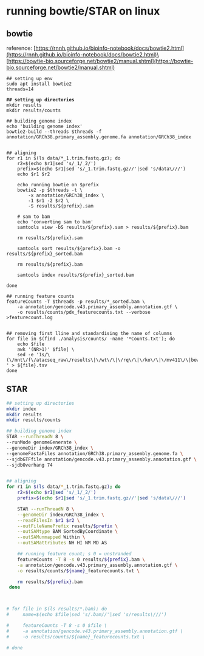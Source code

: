 # running bowtie/STAR on linux

## bowtie

reference: [https://rnnh.github.io/bioinfo-notebook/docs/bowtie2.html](https://rnnh.github.io/bioinfo-notebook/docs/bowtie2.html)\
[https://bowtie-bio.sourceforge.net/bowtie2/manual.shtml](https://bowtie-bio.sourceforge.net/bowtie2/manual.shtml)

<pre class="language-sh"><code class="lang-sh">## setting up env
sudo apt install bowtie2
threads=14

<strong>## setting up directories
</strong>mkdir results
mkdir results/counts

## building genome index
echo 'building genome index'
bowtie2-build --threads $threads -f annotation/GRCh38.primary_assembly.genome.fa annotation/GRCh38_index


## aligning
for r1 in $(ls data/*_1.trim.fastq.gz); do
    r2=$(echo $r1|sed 's/_1/_2/')
    prefix=$(echo $r1|sed 's/_1.trim.fastq.gz//'|sed 's/data\///')
    echo $r1 $r2

    echo running bowtie on $prefix
    bowtie2 -p $threads -t \
        -x annotation/GRCh38_index \
        -1 $r1 -2 $r2 \
        -S results/${prefix}.sam

    # sam to bam
    echo 'converting sam to bam'
    samtools view -bS results/${prefix}.sam > results/${prefix}.bam

    rm results/${prefix}.sam

    samtools sort results/${prefix}.bam -o results/${prefix}_sorted.bam

    rm results/${prefix}.bam

    samtools index results/${prefix}_sorted.bam

done

## running feature counts
featureCounts -T $threads -p results/*_sorted.bam \
    -a annotation/gencode.v43.primary_assembly.annotation.gtf \
    -o results/counts/pdx_featurecounts.txt --verbose >featurecount.log


## removing first lline and standardising the name of columns 
for file in $(find ./analysis/counts/ -name '*Counts.txt'); do 
    echo $file
    awk '(NR>1)' $file| \
    sed -e '1s/\(\/mnt\/f\/atacseq_raw\/results\|\/wt\/\|\/rq\/\|\/ko\/\|\/mv411\/\|bowtie2\/merged_library\/\|.mLb.clN.sorted.bam\)//g
' > ${file}.tsv
done
</code></pre>

## STAR

```sh
## setting up directories
mkdir index
mkdir results
mkdir results/counts

## building genome index
STAR --runThreadN 8 \
--runMode genomeGenerate \
--genomeDir index/GRCh38_index \
--genomeFastaFiles annotation/GRCh38.primary_assembly.genome.fa \
--sjdbGTFfile annotation/gencode.v43.primary_assembly.annotation.gtf \
--sjdbOverhang 74


## aligning
for r1 in $(ls data/*_1.trim.fastq.gz); do
    r2=$(echo $r1|sed 's/_1/_2/')  
    prefix=$(echo $r1|sed 's/_1.trim.fastq.gz//'|sed 's/data\///') 

    STAR --runThreadN 8 \
    --genomeDir index/GRCh38_index \
    --readFilesIn $r1 $r2 \
    --outFileNamePrefix results/$prefix \
    --outSAMtype BAM SortedByCoordinate \
    --outSAMunmapped Within \
    --outSAMattributes NH HI NM MD AS

    ## running feature count; s 0 = unstranded
    featureCounts -T 8 -s 0 results/${prefix}.bam \
    -a annotation/gencode.v43.primary_assembly.annotation.gtf \
    -o results/counts/${name}_featurecounts.txt \

    rm results/${prefix}.bam
 done



# for file in $(ls results/*.bam); do
#     name=$(echo $file|sed 's/.bam//'|sed 's/results\///') 

#     featureCounts -T 8 -s 0 $file \
#     -a annotation/gencode.v43.primary_assembly.annotation.gtf \
#     -o results/counts/${name}_featurecounts.txt \

# done
```
